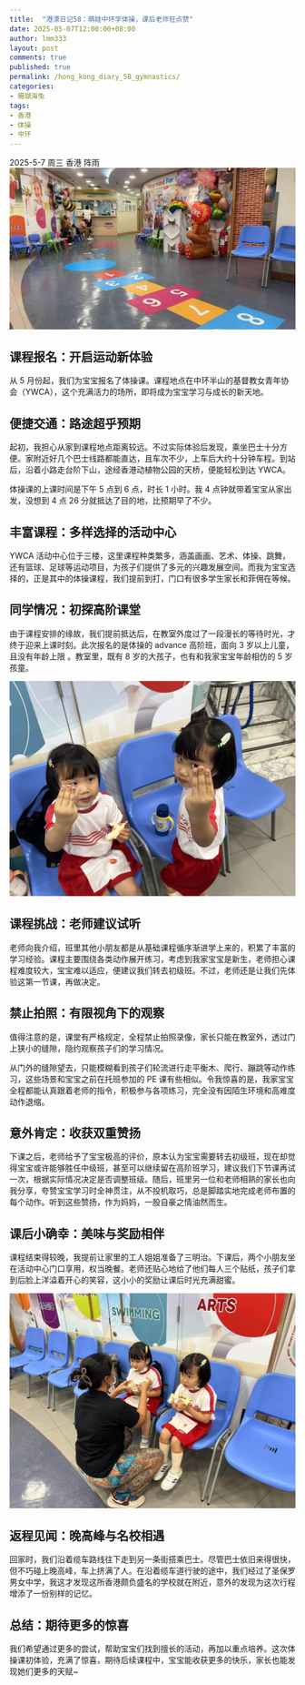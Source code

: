 ```yaml
---
title:  "港漂日记58：萌娃中环学体操，课后老师狂点赞"
date: 2025-05-07T12:00:00+08:00
author: lmm333
layout: post
comments: true
published: true
permalink: /hong_kong_diary_58_gymnastics/
categories:
- 珊瑚海兔
tags:
- 香港
- 体操
- 中环
---
```

2025-5-7 周三 香港 阵雨
![01_YWCA.JPG](../images/2025/2025-05-07-hong_kong_diary_58_gymnastics/01_YWCA.JPG)

## 课程报名：开启运动新体验
从 5 月份起，我们为宝宝报名了体操课。课程地点在中环半山的基督教女青年协会（YWCA），这个充满活力的场所，即将成为宝宝学习与成长的新天地。
<!--more-->

## 便捷交通：路途超乎预期
起初，我担心从家到课程地点距离较远。不过实际体验后发现，乘坐巴士十分方便。家附近好几个巴士线路都能直达，且车次不少，上车后大约十分钟车程。到站后，沿着小路走台阶下山，途经香港动植物公园的天桥，便能轻松到达 YWCA。

体操课的上课时间是下午 5 点到 6 点，时长 1 小时。我 4 点钟就带着宝宝从家出发，没想到 4 点 26 分就抵达了目的地，比预期早了不少。

## 丰富课程：多样选择的活动中心
YWCA 活动中心位于三楼，这里课程种类繁多，涵盖画画、艺术、体操、跳舞，还有篮球、足球等运动项目，为孩子们提供了多元的兴趣发展空间。而我为宝宝选择的，正是其中的体操课程，我们提前到打，门口有很多学生家长和菲佣在等候。

## 同学情况：初探高阶课堂
由于课程安排的缘故，我们提前抵达后，在教室外度过了一段漫长的等待时光，才终于迎来上课时刻。此次报名的是体操的 advance 高阶班，面向 3 岁以上儿童，且没有年龄上限 。教室里，既有 8 岁的大孩子，也有和我家宝宝年龄相仿的 5 岁孩童。

![02_sticker.jpg](../images/2025/2025-05-07-hong_kong_diary_58_gymnastics/02_sticker.jpg)

## 课程挑战：老师建议试听
老师向我介绍，班里其他小朋友都是从基础课程循序渐进学上来的，积累了丰富的学习经验。课程主要围绕各类动作展开练习，考虑到我家宝宝是新生，老师担心课程难度较大，宝宝难以适应，便建议我们转去初级班。不过，老师还是让我们先体验这第一节课，再做决定。

## 禁止拍照：有限视角下的观察
值得注意的是，课堂有严格规定，全程禁止拍照录像，家长只能在教室外，透过门上狭小的缝隙，隐约观察孩子们的学习情况。

从门外的缝隙望去，只能模糊看到孩子们轮流进行走平衡木、爬行、蹦跳等动作练习，这些场景和宝宝之前在托班参加的 PE 课有些相似。令我惊喜的是，我家宝宝全程都能认真跟着老师的指令，积极参与各项练习，完全没有因陌生环境和高难度动作退缩。

## 意外肯定：收获双重赞扬
下课之后，老师给予了宝宝极高的评价，原本认为宝宝需要转去初级班，现在却觉得宝宝或许能够胜任中级班，甚至可以继续留在高阶班学习，建议我们下节课再试一次，根据实际情况决定是否调整班级。随后，班里另一位和老师相熟的家长也向我分享，夸赞宝宝学习时全神贯注，从不投机取巧，总是脚踏实地完成老师布置的每个动作。听到这些赞扬，作为妈妈，一股自豪之情油然而生。

## 课后小确幸：美味与奖励相伴
课程结束得较晚，我提前让家里的工人姐姐准备了三明治。下课后，两个小朋友坐在活动中心门口享用，权当晚餐。老师还贴心地给了他们每人三个贴纸，孩子们拿到后脸上洋溢着开心的笑容，这小小的奖励让课后时光充满甜蜜。

![03_eat.JPG](../images/2025/2025-05-07-hong_kong_diary_58_gymnastics/03_eat.JPG)

## 返程见闻：晚高峰与名校相遇
回家时，我们沿着缆车路线往下走到另一条街搭乘巴士。尽管巴士依旧来得很快，但不巧碰上晚高峰，车上挤满了人。在沿着缆车道行驶的途中，我们经过了圣保罗男女中学，我这才发现这所香港颇负盛名的学校就在附近，意外的发现为这次行程增添了一份别样的记忆。

## 总结：期待更多的惊喜
我们希望通过更多的尝试，帮助宝宝们找到擅长的活动，再加以重点培养。这次体操课初体验，充满了惊喜，期待后续课程中，宝宝能收获更多的快乐，家长也能发现她们更多的天赋~